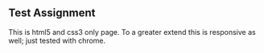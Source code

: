 Test Assignment
---------------
This is html5 and css3 only page.
To a greater extend this is responsive as well; just tested with chrome.